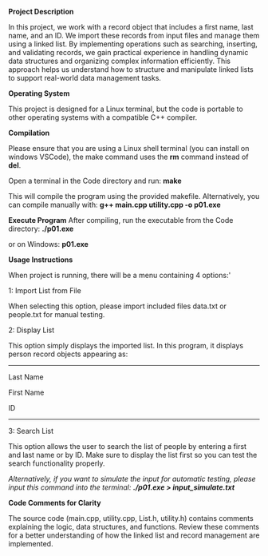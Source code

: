**Project Description**

In this project, we work with a record object that includes a first name, last name, and an ID. We import these records from input files and manage them using a linked list. By implementing operations such as searching, inserting, and validating records, we gain practical experience in handling dynamic data structures and organizing complex information efficiently. This approach helps us understand how to structure and manipulate linked lists to support real-world data management tasks.

**Operating System**

This project is designed for a Linux terminal, but the code is portable to other operating systems with a compatible C++ compiler.

**Compilation**

Please ensure that you are using a Linux shell terminal (you can install on windows VSCode), the make command uses the **rm** command instead of **del**.

Open a terminal in the Code directory and run: **make**

This will compile the program using the provided makefile. Alternatively, you can compile manually with: **g++ main.cpp utility.cpp -o p01.exe**

**Execute Program**
After compiling, run the executable from the Code directory: **./p01.exe**

or on Windows: **p01.exe**

**Usage Instructions**

When project is running, there will be a menu containing 4 options:'


1: Import List from File

When selecting this option, please import included files data.txt or people.txt for manual testing.

  
2: Display List

This option simply displays the imported list. In this program, it displays person record objects appearing as: 
  
  ***************

  Last Name

  First Name

  ID

  ***************
  
  
3: Search List

This option allows the user to search the list of people by entering a first and last name or by ID. Make sure to display  the list first so you can test the search functionality properly. 


*Alternatively, if you want to simulate the input for automatic testing, please input this command into the terminal: **./p01.exe > input_simulate.txt***


**Code Comments for Clarity**

The source code (main.cpp, utility.cpp, List.h, utility.h) contains comments explaining the logic, data structures, and functions. Review these comments for a better understanding of how the linked list and record management are implemented.
